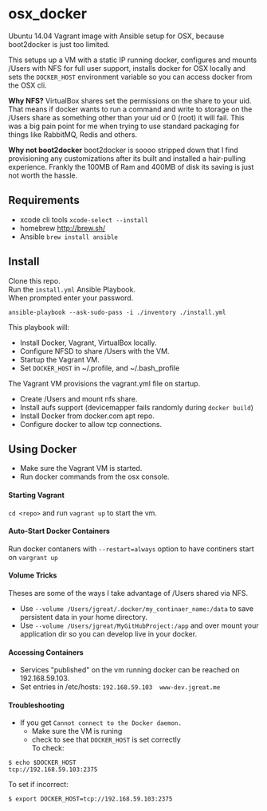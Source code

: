 # osx_docker
Ubuntu 14.04 Vagrant image with Ansible setup for OSX, because boot2docker is just too limited.  
  
This setups up a VM with a static IP running docker, configures and mounts /Users with NFS for full user support, installs docker for OSX locally and sets the `DOCKER_HOST` environment variable so you can access docker from the OSX cli. 

**Why NFS?** VirtualBox shares set the permissions on the share to your uid. That means if docker wants to run a command and write to storage on the /Users share as something other than your uid or 0 (root) it will fail. This was a big pain point for me when trying to use standard packaging for things like RabbitMQ, Redis and others. 

**Why not boot2docker** boot2docker is soooo stripped down that I find provisioning any customizations after its built and installed a hair-pulling experience. Frankly the 100MB of Ram and 400MB of disk its saving is just not worth the hassle. 

## Requirements
 * xcode cli tools `xcode-select --install`
 * homebrew http://brew.sh/
 * Ansible `brew install ansible`

## Install
Clone this repo.  
Run the `install.yml` Ansible Playbook.  
When prompted enter your password.
```
ansible-playbook --ask-sudo-pass -i ./inventory ./install.yml
```
This playbook will: 
 * Install Docker, Vagrant, VirtualBox locally.
 * Configure NFSD to share /Users with the VM.
 * Startup the Vagrant VM.
 * Set `DOCKER_HOST` in ~/.profile, and ~/.bash_profile

The Vagrant VM provisions the vagrant.yml file on startup.
 * Create /Users and mount nfs share.
 * Install aufs support (devicemapper fails randomly during `docker build`)
 * Install Docker from docker.com apt repo.
 * Configure docker to allow tcp connections.

## Using Docker
 * Make sure the Vagrant VM is started.
 * Run docker commands from the osx console.

#### Starting Vagrant
`cd <repo>` and run `vagrant up` to start the vm. 

#### Auto-Start Docker Containers
Run docker contaners with `--restart=always` option to have continers start on `vargrant up`

#### Volume Tricks
Theses are some of the ways I take advantage of /Users shared via NFS. 
 * Use `--volume /Users/jgreat/.docker/my_continaer_name:/data` to save persistent data in your home directory.
 * Use `--volume /Users/jgreat/MyGitHubProject:/app` and over mount your application dir so you can develop live in your docker.

#### Accessing Containers
 * Services "published" on the vm running docker can be reached on 192.168.59.103.
 * Set entries in /etc/hosts: `192.168.59.103  www-dev.jgreat.me`

#### Troubleshooting
  * If you get `Cannot connect to the Docker daemon.`
    * Make sure the VM is runing
    * check to see that `DOCKER_HOST` is set correctly  
To check:
```
$ echo $DOCKER_HOST
tcp://192.168.59.103:2375
```
To set if incorrect:
```
$ export DOCKER_HOST=tcp://192.168.59.103:2375
```

